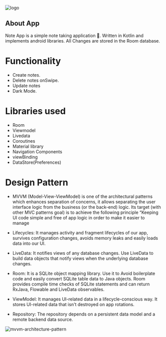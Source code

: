 
![logo](https://user-images.githubusercontent.com/65492308/184339965-b99ff6f9-da53-450a-899b-d8944a688a4d.png)

About App
-------------------------------------------------------

Note App is a simple note taking application 📝. Written in Kotlin and implements android libraries. All Changes are stored in the Room database.


# Functionality

* Create notes.
* Delete notes onSwipe.
* Update notes
* Dark Mode.

# Libraries used

* Room
* Viewmodel
* Livedata
* Coroutines
* Material library
* Navigation Components
* viewBinding
* DataStore(Preferences)

# Design Pattern

* MVVM (Model-View-ViewModel) is one of the architectural patterns which enhances separation of concerns, 
  it allows separating the user interface logic from the business (or the back-end) logic. 
  Its target (with other MVC patterns goal) is to achieve the following principle
  “Keeping UI code simple and free of app logic in order to make it easier to manage

* Lifecycles: It manages activity and fragment lifecycles of our app,
  survives configuration changes, avoids memory leaks and easily loads data into our UI.

* LiveData: It notifies views of any database changes.
  Use LiveData to build data objects that notify views when the underlying database changes.

* Room: It is a SQLite object mapping library. 
  Use it to Avoid boilerplate code and easily convert SQLite table data to Java objects.
  Room provides compile time checks of SQLite statements and can return RxJava, Flowable and LiveData observables.

* ViewModel: It manages UI-related data in a lifecycle-conscious way.
  It stores UI-related data that isn't destroyed on app rotations.

* Repository: The repository depends on a persistent data model and a remote backend data source.


![mvvm-architecture-pattern](https://user-images.githubusercontent.com/65492308/184340019-d7a51cf7-9d1c-42bd-9fb5-3940f2bf5fc6.png)

